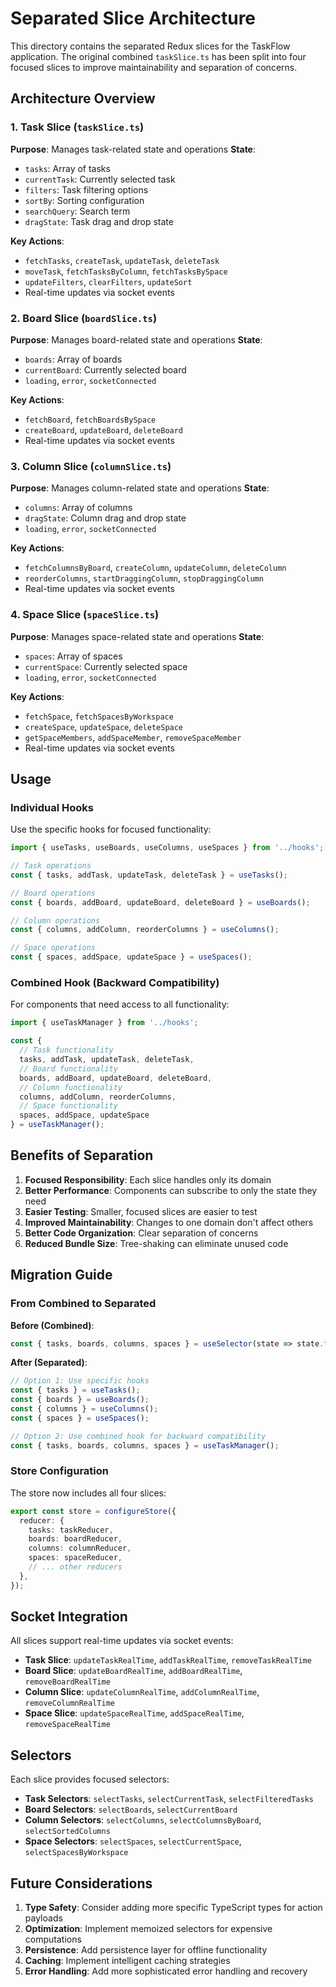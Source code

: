 # Separated Slice Architecture

This directory contains the separated Redux slices for the TaskFlow application. The original combined `taskSlice.ts` has been split into four focused slices to improve maintainability and separation of concerns.

## Architecture Overview

### 1. Task Slice (`taskSlice.ts`)
**Purpose**: Manages task-related state and operations
**State**:
- `tasks`: Array of tasks
- `currentTask`: Currently selected task
- `filters`: Task filtering options
- `sortBy`: Sorting configuration
- `searchQuery`: Search term
- `dragState`: Task drag and drop state

**Key Actions**:
- `fetchTasks`, `createTask`, `updateTask`, `deleteTask`
- `moveTask`, `fetchTasksByColumn`, `fetchTasksBySpace`
- `updateFilters`, `clearFilters`, `updateSort`
- Real-time updates via socket events

### 2. Board Slice (`boardSlice.ts`)
**Purpose**: Manages board-related state and operations
**State**:
- `boards`: Array of boards
- `currentBoard`: Currently selected board
- `loading`, `error`, `socketConnected`

**Key Actions**:
- `fetchBoard`, `fetchBoardsBySpace`
- `createBoard`, `updateBoard`, `deleteBoard`
- Real-time updates via socket events

### 3. Column Slice (`columnSlice.ts`)
**Purpose**: Manages column-related state and operations
**State**:
- `columns`: Array of columns
- `dragState`: Column drag and drop state
- `loading`, `error`, `socketConnected`

**Key Actions**:
- `fetchColumnsByBoard`, `createColumn`, `updateColumn`, `deleteColumn`
- `reorderColumns`, `startDraggingColumn`, `stopDraggingColumn`
- Real-time updates via socket events

### 4. Space Slice (`spaceSlice.ts`)
**Purpose**: Manages space-related state and operations
**State**:
- `spaces`: Array of spaces
- `currentSpace`: Currently selected space
- `loading`, `error`, `socketConnected`

**Key Actions**:
- `fetchSpace`, `fetchSpacesByWorkspace`
- `createSpace`, `updateSpace`, `deleteSpace`
- `getSpaceMembers`, `addSpaceMember`, `removeSpaceMember`
- Real-time updates via socket events

## Usage

### Individual Hooks
Use the specific hooks for focused functionality:

```typescript
import { useTasks, useBoards, useColumns, useSpaces } from '../hooks';

// Task operations
const { tasks, addTask, updateTask, deleteTask } = useTasks();

// Board operations
const { boards, addBoard, updateBoard, deleteBoard } = useBoards();

// Column operations
const { columns, addColumn, reorderColumns } = useColumns();

// Space operations
const { spaces, addSpace, updateSpace } = useSpaces();
```

### Combined Hook (Backward Compatibility)
For components that need access to all functionality:

```typescript
import { useTaskManager } from '../hooks';

const {
  // Task functionality
  tasks, addTask, updateTask, deleteTask,
  // Board functionality
  boards, addBoard, updateBoard, deleteBoard,
  // Column functionality
  columns, addColumn, reorderColumns,
  // Space functionality
  spaces, addSpace, updateSpace
} = useTaskManager();
```

## Benefits of Separation

1. **Focused Responsibility**: Each slice handles only its domain
2. **Better Performance**: Components can subscribe to only the state they need
3. **Easier Testing**: Smaller, focused slices are easier to test
4. **Improved Maintainability**: Changes to one domain don't affect others
5. **Better Code Organization**: Clear separation of concerns
6. **Reduced Bundle Size**: Tree-shaking can eliminate unused code

## Migration Guide

### From Combined to Separated

**Before (Combined)**:
```typescript
const { tasks, boards, columns, spaces } = useSelector(state => state.tasks);
```

**After (Separated)**:
```typescript
// Option 1: Use specific hooks
const { tasks } = useTasks();
const { boards } = useBoards();
const { columns } = useColumns();
const { spaces } = useSpaces();

// Option 2: Use combined hook for backward compatibility
const { tasks, boards, columns, spaces } = useTaskManager();
```

### Store Configuration

The store now includes all four slices:

```typescript
export const store = configureStore({
  reducer: {
    tasks: taskReducer,
    boards: boardReducer,
    columns: columnReducer,
    spaces: spaceReducer,
    // ... other reducers
  },
});
```

## Socket Integration

All slices support real-time updates via socket events:

- **Task Slice**: `updateTaskRealTime`, `addTaskRealTime`, `removeTaskRealTime`
- **Board Slice**: `updateBoardRealTime`, `addBoardRealTime`, `removeBoardRealTime`
- **Column Slice**: `updateColumnRealTime`, `addColumnRealTime`, `removeColumnRealTime`
- **Space Slice**: `updateSpaceRealTime`, `addSpaceRealTime`, `removeSpaceRealTime`

## Selectors

Each slice provides focused selectors:

- **Task Selectors**: `selectTasks`, `selectCurrentTask`, `selectFilteredTasks`
- **Board Selectors**: `selectBoards`, `selectCurrentBoard`
- **Column Selectors**: `selectColumns`, `selectColumnsByBoard`, `selectSortedColumns`
- **Space Selectors**: `selectSpaces`, `selectCurrentSpace`, `selectSpacesByWorkspace`

## Future Considerations

1. **Type Safety**: Consider adding more specific TypeScript types for action payloads
2. **Optimization**: Implement memoized selectors for expensive computations
3. **Persistence**: Add persistence layer for offline functionality
4. **Caching**: Implement intelligent caching strategies
5. **Error Handling**: Add more sophisticated error handling and recovery
